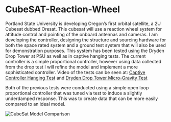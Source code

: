 # CubeSAT-Reaction-Wheel

Portland State University is developing Oregon’s first orbital satellite, a 2U Cubesat dubbed Oresat. This cubesat will use a reaction wheel system for attitude control and pointing of the onboard antennas and cameras. I am developing the controller, designing the structure and sourcing hardware for both the space rated system and a ground test system that will also be used for demonstration purposes. This system has been tested using the Dryden Drop Tower at PSU as well as in captive hanging tests. The current controller is a simple proportional controller, however using data collected from the drop test I will refine the model and implement a more sophisticated controller. Video of the tests can be seen at:  [Captive Controller Hanging Test](https://www.youtube.com/watch?v=Is1gPHlewtgand) and [Dryden Drop Tower Micro-Gravity Test](https://www.youtube.com/watch?v=cC2FpmCP5B4)

Both of the previous tests were conducted using a simple open loop proportional controller that was tuned via test to induce a slightly underdamped response. This was to create data that can be more easily compared to an ideal model.

![CubeSat Model Comparison](https://github.com/oresat/reaction-wheels/blob/master/Modeling/Gyro_Data_vs_Model.png)
